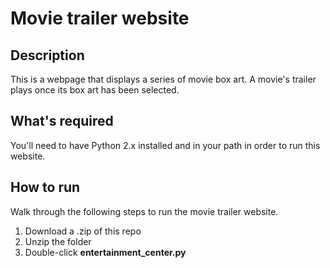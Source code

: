 # Movie trailer website

## Description

This is a webpage that displays a series of movie box art. A movie's trailer plays once its box art has been selected.

## What's required

You'll need to have Python 2.x installed and in your path in order to run this website.

## How to run

Walk through the following steps to run the movie trailer website.
1. Download a .zip of this repo
2. Unzip the folder
2. Double-click **entertainment_center.py**

